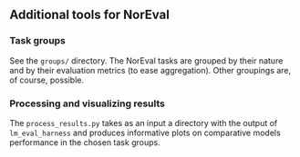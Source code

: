 ## Additional tools for NorEval

### Task groups

See the `groups/` directory. The NorEval tasks are grouped by their nature and by their evaluation metrics (to ease aggregation).
Other groupings are, of course, possible.

### Processing and visualizing results

The `process_results.py` takes as an input a directory with the output of `lm_eval_harness` and produces informative plots on comparative models performance in the chosen task groups.
